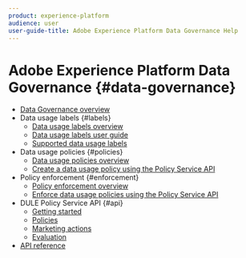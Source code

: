 ```yaml
---
product: experience-platform
audience: user
user-guide-title: Adobe Experience Platform Data Governance Help
---
```


# Adobe Experience Platform Data Governance {#data-governance}

* [Data Governance overview](home.md)
* Data usage labels {#labels}
  * [Data usage labels overview](labels/overview.md)
  * [Data usage labels user guide](labels/user-guide.md)
  * [Supported data usage labels](labels/reference.md)
* Data usage policies {#policies}
  * [Data usage policies overview](policies/overview.md)
  * [Create a data usage policy using the Policy Service API](policies/create.md)
* Policy enforcement {#enforcement}
  * [Policy enforcement overview](enforcement/overview.md)
  * [Enforce data usage policies using the Policy Service API](enforcement/api-enforcement.md)
* DULE Policy Service API {#api}
  * [Getting started](api/getting-started.md)
  * [Policies](api/policies.md)
  * [Marketing actions](api/marketing-actions.md)
  * [Evaluation](api/evaluation.md)
* [API reference](https://www.adobe.io/apis/experienceplatform/home/api-reference.html#!acpdr/swagger-specs/dule-policy-service.yaml)